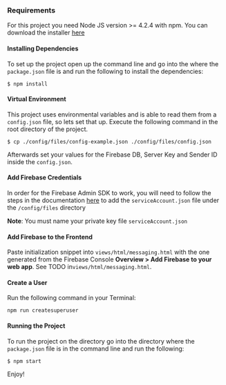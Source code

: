 ### Requirements

For this project you need Node JS version >= 4.2.4 with npm. You can download the installer
[here](https://nodejs.org/en/)

#### Installing Dependencies

To set up the project open up the command line and go into the where the `package.json` file
is and run the following to install the dependencies:

```
$ npm install
```

#### Virtual Environment

This project uses environmental variables and is able to read them from a `config.json` file,
so lets set that up. Execute the following command in the root directory of the project.

```
$ cp ./config/files/config-example.json ./config/files/config.json
```

Afterwards set your values for the Firebase DB, Server Key and Sender ID inside the `config.json`.

#### Add Firebase Credentials

In order for the Firebase Admin SDK to work, you will need to follow the steps in
the documentation [here](https://firebase.google.com/docs/admin/setup#add_firebase_to_your_app)
to add the `serviceAccount.json` file under the `/config/files` directory

**Note**: You must name your private key file `serviceAccount.json`

#### Add Firebase to the Frontend

Paste initialization snippet into `views/html/messaging.html` with the one generated from
the Firebase Console **Overview > Add Firebase to your web app**.
See TODO in`views/html/messaging.html`.

#### Create a User

Run the following command in your Terminal:

```
npm run createsuperuser
```

#### Running the Project

To run the project on the directory go into the directory where the `package.json` file is in the
command line and run the following:

```
$ npm start
```

Enjoy!
